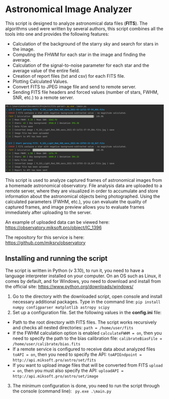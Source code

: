 # Astronomical Image Analyzer 

This script is designed to analyze astronomical data files (**FITS**). 
The algorithms used were written by several authors, this script combines all the tools into one and provides the following features:
- Calculation of the background of the starry sky and search for stars in the image.
- Computing the FHWM for each star in the image and finding the average.
- Calculation of the signal-to-noise parameter for each star and the average value of the entire field.
- Creation of report files (txt and csv) for each FITS file.
- Plotting Calculated Values.
- Convert FITS to JPEG image file and send to remote server.
- Sending FITS file headers and forced values (number of stars, FWHM, SNR, etc.) to a remote server.

![GitHub Light](docs/script-running.png)

This script is used to analyze captured frames of astronomical images from a homemade astronomical observatory. 
File analysis data are uploaded to a remote server, where they are visualized in order to accumulate and store information about the astronomical objects being photographed. 
Using the calculated parameters (FWHM, etc.), you can evaluate the quality of captured frames, and image preview allows you to evaluate frames immediately after uploading to the server.

An example of uploaded data can be viewed here: 
https://observatory.miksoft.pro/object/IC_1396

The repository for this service is here: https://github.com/miksrv/observatory

## Installing and running the script 
The script is written in Python (v 3.10), to run it, you need to have a language interpreter installed on your computer. 
On an OS such as Linux, it comes by default, and for Windows, you need to download and install from the official site: 
https://www.python.org/downloads/windows/

1. Go to the directory with the downloaded script, open console and install necessary additional packages. 
Type in the command line:
`pip install numpy configparser matplotlib astropy scipy`
2. Set up a configuration file. Set the following values in the **config.ini** file:
- Path to the root directory with FITS files. The script works recursively and checks all nested directories:
`path = /home/user/fits`
- If the FWHM calculation option is enabled `calculateFWHM = on`, then you need to specify the path to the bias calibration file: 
`calibrateBiasFile = /home/user/calibrate/bias.fits`
- If a remote service is configured to receive data about analyzed files `toAPI = on`, then you need to specify the API:
`toAPIEndpoint = http://api.miksoft.pro/astro/set/fits`
- If you want to upload image files that will be converted from FITS `upload = on`, then you must also specify the API:
`uploadAPI = http://api.miksoft.pro/astro/set/image`
3. The minimum configuration is done, you need to run the script through the console (command line):
` py.exe .\main.py`